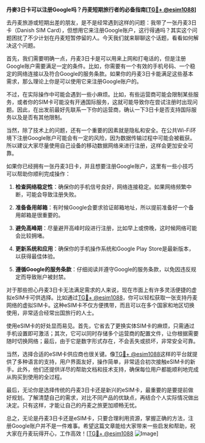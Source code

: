 **丹麥3日卡可以注册Google吗？丹麦短期旅行者的必备指南[[TG💪+ @esim1088](https://t.me/s/esim1088)]**

去丹麦旅游或短期出差的朋友，是不是经常遇到这样的问题：我带了一张丹麦3日卡（Danish SIM Card），但想用它来注册Google账户，这行得通吗？其实这个问题困扰了不少计划在丹麦短暂停留的人。今天我们就来聊聊这个话题，看看如何解决这个问题。

首先，我们需要明确一点，丹麦3日卡是可以用来上网和打电话的，但是注册Google账户需要满足一定的条件。比如，你需要有一个有效的手机号码、一个稳定的网络连接以及符合Google的服务条款。如果你的丹麦3日卡能满足这些基本需求，那么理论上你是可以使用它来注册Google账户的。

不过，在实际操作中可能会遇到一些小麻烦。比如，有些运营商可能会限制某些服务，或者你的SIM卡可能没有开通国际服务，这就可能导致你在尝试注册时出现问题。因此，在出发前最好先联系一下你的运营商，确认一下3日卡是否支持国际服务以及是否有其他限制。

当然，除了技术上的问题，还有一个重要的因素就是隐私和安全。在公共Wi-Fi环境下注册Google账户可能会有一定的风险，因为数据传输过程中可能会被截获。所以建议大家尽量使用自己设备的移动数据网络来进行注册，这样会更加安全可靠。

如果你已经拥有一张丹麦3日卡，并且想要注册Google账户，这里有一些小技巧可以帮助你顺利完成操作：

1. **检查网络稳定性**：确保你的手机信号良好，网络连接稳定。如果网络频繁中断，可能会导致注册失败。
   
2. **准备备用邮箱**：有时候Google会要求验证邮箱地址，所以提前准备好一个备用邮箱是很重要的。

3. **避免高峰期**：尽量避开高峰时段进行注册，比如早上或傍晚，这时候网络可能会比较拥堵。

4. **更新系统和应用**：确保你的手机操作系统和Google Play Store是最新版本，以获得最佳体验。

5. **遵循Google的服务条款**：仔细阅读并遵守Google的服务条款，以免因违反规定而导致账户被封禁。

对于那些担心丹麦3日卡无法满足需求的人来说，现在市面上有许多灵活便捷的虚拟eSIM卡可供选择。比如通过[TG💪+ @esim1088](https://t.me/s/esim1088)，你可以轻松获取一张支持丹麦网络的虚拟SIM卡。这种eSIM卡不仅方便携带，而且可以在多个国家和地区切换使用，非常适合经常出国旅行的人士。

使用eSIM卡的好处显而易见。首先，它省去了更换实体SIM卡的麻烦，只需通过手机设置即可激活；其次，它可以同时存储多个运营商的配置文件，让你根据需要随时切换网络；最后，由于它是数字形式存在，不会丢失或损坏，非常安全可靠。

当然，选择合适的eSIM卡供应商也很关键。像[TG💪+ @esim1088](https://t.me/s/esim1088)这样的平台就提供了多种语言的支持，用户界面友好，操作简单，非常适合初次接触eSIM卡的新手。此外，他们还提供详尽的帮助文档和技术支持，确保每位用户都能顺利地完成从购买到使用的全过程。

最后，无论你是选择传统的丹麦3日卡还是新兴的eSIM卡，最重要的是要提前做好规划。了解清楚自己的需求，对比不同产品的优缺点，再结合个人实际情况做出决定。只有这样，才能让自己的丹麦之旅更加顺畅无忧。

总之，无论是丹麦3日卡还是eSIM卡，只要合理利用资源，掌握正确的方法，注册Google账户并不是一件难事。希望这篇文章能给大家带来一些启发和帮助，祝大家在丹麦玩得开心，工作高效！[[TG💪+ @esim1088](https://t.me/s/esim1088) ![Image](https://i.postimg.cc/4NQfJmqS/Snipaste-2025-05-13-00-14-12.png)]